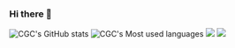 ### Hi there 👋

<!--
**CGC12123/CGC12123** is a ✨ _special_ ✨ repository because its `README.md` (this file) appears on your GitHub profile.

Here are some ideas to get you started:

- 🔭 I’m currently working on ...
- 🌱 I’m currently learning ...
- 👯 I’m looking to collaborate on ...
- 🤔 I’m looking for help with ...
- 💬 Ask me about ...
- 📫 How to reach me: ...
- 😄 Pronouns: ...
- ⚡ Fun fact: ...
-->
<!-- ![CGC's Most used languages](https://github-readme-stats.vercel.app/api/top-langs?username=CGC12123&show_icons=true&count_private=true&theme=gotham) -->
![CGC's GitHub stats](https://github-readme-stats.vercel.app/api?username=CGC12123&show_icons=true&theme=transparent)
![CGC's Most used languages](https://github-readme-stats.vercel.app/api/top-langs/?username=CGC12123&layout=compact&hide_border=true&langs_count=10)
![](https://img.shields.io/badge/<WORD_ON_LEFT>-<WORD_ON_RIGHT>-informational?style=flat&logo=FCC624&logoColor=white&color=2bbc8a)
![](https://img.shields.io/badge/<WORD_ON_LEFT>-<WORD_ON_RIGHT>-informational?style=flat&logo=data:image/svg%2bxml;base64,<BASE64_DATA>)
